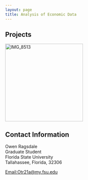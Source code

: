 ```yaml
---
layout: page
title: Analysis of Economic Data
---
```


##  Projects
<a> 
<img src="IMG_8513.png" alt="IMG_8513" width="250"/>
</a>

## Contact Information 

Owen Ragsdale <br/>
Graduate Student <br/>
Florida State University <br/>
Tallahassee, Florida, 32306 <br/>

[Email:Otr21a@my.fsu.edu](mailto:otr21a@my.fsu.edu)
